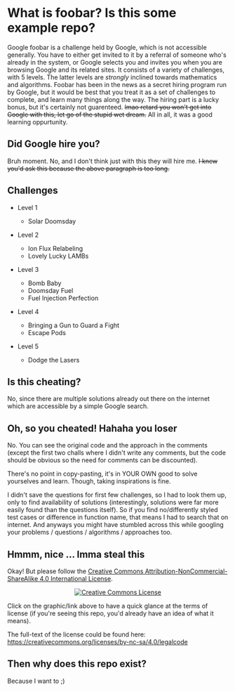 # What is foobar? Is this some example repo?

Google foobar is a challenge held by Google, which is not accessible generally. You have to either get invited to it by a referral of someone who's already in the system, or Google selects you and invites you when you are browsing Google and its related sites. It consists of a variety of challenges, with 5 levels. The latter levels are *strongly* inclined towards mathematics and algorithms. Foobar has been in the news as a secret hiring program run by Google, but it would be best that you treat it as a set of challenges to complete, and learn many things along the way. The hiring part is a lucky bonus, but it's certainly not guarenteed. ~~lmao retard you won't get into Google with this, let go of the stupid wet dream.~~ All in all, it was a good learning oppurtunity.

## Did Google hire you?

Bruh moment. No, and I don't think just with this they will hire me. ~~I knew you'd ask this because the above paragraph is too long.~~

## Challenges

- Level 1
    - Solar Doomsday

- Level 2
    - Ion Flux Relabeling
    - Lovely Lucky LAMBs

- Level 3
    - Bomb Baby
    - Doomsday Fuel
    - Fuel Injection Perfection

- Level 4
    - Bringing a Gun to Guard a Fight
    - Escape Pods

- Level 5
    - Dodge the Lasers

## Is this cheating?

No, since there are multiple solutions already out there on the internet which are accessible by a simple Google search.

## Oh, so you cheated! Hahaha you loser

No. You can see the original code and the approach in the comments (except the first two challs where I didn't write any comments, but the code should be obvious so the need for comments can be discounted).

There's no point in copy-pasting, it's in YOUR OWN good to solve yourselves and learn. Though, taking inspirations is fine.

I didn't save the questions for first few challenges, so I had to look them up, only to find availability of solutions (interestingly, solutions were far more easily found than the questions itself). So if you find no/differently styled test cases or difference in function name, that means I had to search that on internet. And anyways you might have stumbled across this while googling your problems / questions / algorithms / approaches too.

## Hmmm, nice ... Imma steal this

Okay! But please follow the <a rel="license" href="http://creativecommons.org/licenses/by-nc-sa/4.0/">Creative Commons Attribution-NonCommercial-ShareAlike 4.0 International License</a>.

<p align="center">
  <a rel="license" href="http://creativecommons.org/licenses/by-nc-sa/4.0/">
    <img alt="Creative Commons License" style="border-width:0" src="https://i.creativecommons.org/l/by-nc-sa/4.0/88x31.png" />
  </a>
</p>

Click on the graphic/link above to have a quick glance at the terms of license (if you're seeing this repo, you'd already have an idea of what it means).

The full-text of the license could be found here: https://creativecommons.org/licenses/by-nc-sa/4.0/legalcode

## Then why does this repo exist?

Because I want to ;)
